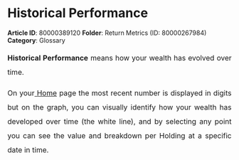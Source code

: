 # Historical Performance

**Article ID**: 80000389120
**Folder**: Return Metrics (ID: 80000267984)
**Category**: Glossary

<p style="margin-left: 0in; font-size: 15px; font-family: margin-bottom: 8pt; line-height: 200%; text-align: justify;"><span style="font-size: 16px; line-height: 200%;"><strong>Historical Performance</strong> means how your wealth has evolved over time. </span></p><p style="margin-left: 0in; font-size: 15px; font-family: margin-bottom: 8pt; line-height: 200%; text-align: justify;"><span dir="ltr" style="font-size: 16px; line-height: 200%;">On your<a href="https://support.exirio.com/en/support/solutions/articles/80000375834"> Home</a> page the most recent number is displayed in digits but on the graph, you can visually identify how your wealth has developed over time (the white line), and by selecting any point you can see the value and breakdown per Holding at a specific date in time. </span></p>